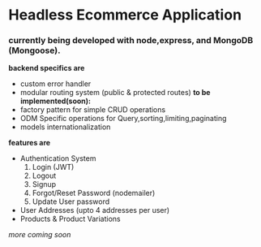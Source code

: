 # Headless Ecommerce Application

### currently being developed with node,express, and MongoDB (Mongoose).
**backend specifics are**
- custom error handler
- modular routing system (public & protected routes)
**to be implemented(soon):**
- factory pattern for simple CRUD operations
- ODM Specific operations for Query,sorting,limiting,paginating
- models internationalization 

**features are**
- Authentication System
  1. Login (JWT)
  2. Logout
  3. Signup
  4. Forgot/Reset Password (nodemailer)
  5. Update User password
- User Addresses (upto 4 addresses per user)
- Products & Product Variations

*more coming soon*
